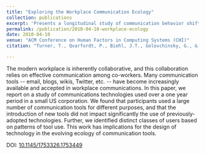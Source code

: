 ```yaml
---
title: "Exploring the Workplace Communication Ecology"
collection: publications
excerpt: 'Presents a longitudinal study of communication behavior shifts in an organization.  Results show behaviors for new tool adoption are significantly influenced by past tool selection and use.'
permalink: /publication/2010-04-10-workplace-ecology
date: 2010-04-10
venue: "ACM Conference on Human Factors in Computing Systems (CHI)"
citation: "Turner, T., Qvarfordt, P., Biehl, J.T., Golovchinsky, G., & Back, M.B. 2010. Exploring the Workplace Communication Ecology. <i>In Proceedings of the SIGCHI Conference on Human Factors in Computing Systems (CHI '10)</i>. ACM, New York, NY, USA, pp. 841-850."

---
```

The modern workplace is inherently collaborative, and this collaboration relies on effective communication among co-workers. Many communication tools -- email, blogs, wikis, Twitter, etc. -- have become increasingly available and accepted in workplace communications. In this paper, we report on a study of communications technologies used over a one year period in a small US corporation. We found that participants used a large number of communication tools for different purposes, and that the introduction of new tools did not impact significantly the use of previously-adopted technologies. Further, we identified distinct classes of users based on patterns of tool use. This work has implications for the design of technology in the evolving ecology of communication tools.

DOI: [10.1145/1753326.1753449](https://doi.org/10.1145/1753326.1753449)
